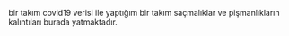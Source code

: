 bir takım covid19 verisi ile yaptığım bir takım saçmalıklar ve pişmanlıkların kalıntıları burada yatmaktadır.
